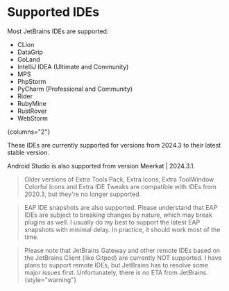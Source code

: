 <show-structure for="chapter,procedure,tab,def"/>

# Supported IDEs

Most JetBrains IDEs are supported:
- CLion
- DataGrip
- GoLand
- IntelliJ IDEA (Ultimate and Community)
- MPS
- PhpStorm
- PyCharm (Professional and Community)
- Rider
- RubyMine
- RustRover
- WebStorm

{columns="2"}

These IDEs are currently supported for versions from 2024.3 to their latest stable version.  

Android Studio is also supported from version Meerkat | 2024.3.1.

> Older versions of Extra Tools Pack, Extra Icons, Extra ToolWindow Colorful Icons and Extra IDE Tweaks are compatible with IDEs from 2020.3, but they're no longer supported.

> <tooltip term="EAP">EAP</tooltip> IDE snapshots are also supported. Please understand that EAP IDEs are subject to breaking changes by nature, which may break plugins as well. I usually do my best to support the latest EAP snapshots with minimal delay. In practice, it should work most of the time.

> Please note that JetBrains Gateway and other remote IDEs based on the JetBrains Client (like Gitpod) are currently NOT supported.
> I have plans to support remote IDEs, but JetBrains has to resolve some major issues first. Unfortunately, there is no <tooltip term="ETA">ETA</tooltip> from JetBrains.
{style="warning"}
